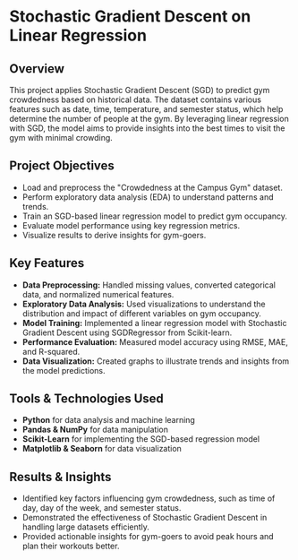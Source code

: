 # Stochastic Gradient Descent on Linear Regression

## Overview

This project applies Stochastic Gradient Descent (SGD) to predict gym crowdedness based on historical data. The dataset contains various features such as date, time, temperature, and semester status, which help determine the number of people at the gym. By leveraging linear regression with SGD, the model aims to provide insights into the best times to visit the gym with minimal crowding.

## Project Objectives

* Load and preprocess the "Crowdedness at the Campus Gym" dataset.
* Perform exploratory data analysis (EDA) to understand patterns and trends.
* Train an SGD-based linear regression model to predict gym occupancy.
* Evaluate model performance using key regression metrics.
* Visualize results to derive insights for gym-goers.

## Key Features

* **Data Preprocessing:** Handled missing values, converted categorical data, and normalized numerical features.
* **Exploratory Data Analysis:** Used visualizations to understand the distribution and impact of different variables on gym occupancy.
* **Model Training:** Implemented a linear regression model with Stochastic Gradient Descent using SGDRegressor from Scikit-learn.
* **Performance Evaluation:** Measured model accuracy using RMSE, MAE, and R-squared.
* **Data Visualization:** Created graphs to illustrate trends and insights from the model predictions.

## Tools & Technologies Used

* **Python** for data analysis and machine learning
* **Pandas & NumPy** for data manipulation
* **Scikit-Learn** for implementing the SGD-based regression model
* **Matplotlib & Seaborn** for data visualization

## Results & Insights

* Identified key factors influencing gym crowdedness, such as time of day, day of the week, and semester status.
* Demonstrated the effectiveness of Stochastic Gradient Descent in handling large datasets efficiently.
* Provided actionable insights for gym-goers to avoid peak hours and plan their workouts better.
